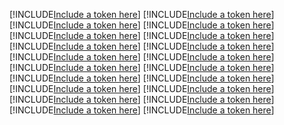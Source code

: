 [!INCLUDE[Include a token here](refs1539090076526/r1.md)]
[!INCLUDE[Include a token here](refs1539090076526/r2.md)]
[!INCLUDE[Include a token here](refs1539090076526/r3.md)]
[!INCLUDE[Include a token here](refs1539090076526/r4.md)]
[!INCLUDE[Include a token here](refs1539090076526/r5.md)]
[!INCLUDE[Include a token here](refs1539090076526/r6.md)]
[!INCLUDE[Include a token here](refs1539090076526/r7.md)]
[!INCLUDE[Include a token here](refs1539090076526/r8.md)]
[!INCLUDE[Include a token here](refs1539090076526/r9.md)]
[!INCLUDE[Include a token here](refs1539090076526/r10.md)]
[!INCLUDE[Include a token here](refs1539090076526/r11.md)]
[!INCLUDE[Include a token here](refs1539090076526/r12.md)]
[!INCLUDE[Include a token here](refs1539090076526/r13.md)]
[!INCLUDE[Include a token here](refs1539090076526/r14.md)]
[!INCLUDE[Include a token here](refs1539090076526/r15.md)]
[!INCLUDE[Include a token here](refs1539090076526/r16.md)]
[!INCLUDE[Include a token here](refs1539090076526/r17.md)]
[!INCLUDE[Include a token here](refs1539090076526/r18.md)]
[!INCLUDE[Include a token here](refs1539090076526/r19.md)]
[!INCLUDE[Include a token here](refs1539090076526/r20.md)]